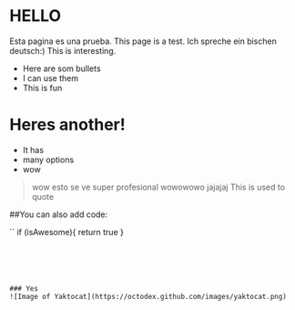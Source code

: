 # HELLO
Esta pagina es una prueba.
This page is a test.
Ich spreche ein bischen deutsch:)
This is interesting. 

  - Here are som bullets 
  - I can use them
  - This is fun

# Heres another!

  - It has 
  - many options
  - wow
 
> wow esto se ve 
>super profesional
>wowowowo
>jajajaj
>This is used to quote

##You can also add code:

``
if (isAwesome){
  return true
}
```





### Yes
![Image of Yaktocat](https://octodex.github.com/images/yaktocat.png)
